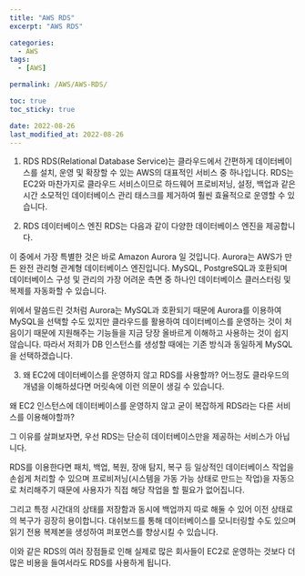 ```yaml
---
title: "AWS RDS"
excerpt: "AWS RDS"

categories:
  - AWS
tags:
  - [AWS]

permalink: /AWS/AWS-RDS/

toc: true
toc_sticky: true

date: 2022-08-26
last_modified_at: 2022-08-26
---
```



1. RDS
RDS(Relational Database Service)는 클라우드에서 간편하게 데이터베이스를 설치, 운영 및 확장할 수 있는 AWS의 대표적인 서비스 중 하나입니다. RDS는 EC2와 마찬가지로 클라우드 서비스이므로 하드웨어 프로비저닝, 설정, 백업과 같은 시간 소모적인 데이터베이스 관리 태스크를 제거하여 훨씬 효율적으로 운영할 수 있습니다.

2. RDS 데이터베이스 엔진
RDS는 다음과 같이 다양한 데이터베이스 엔진을 제공합니다.

이 중에서 가장 특별한 것은 바로 Amazon Aurora 일 것입니다. Aurora는 AWS가 만든 완전 관리형 관계형 데이터베이스 엔진입니다. MySQL, PostgreSQL과 호환되며 데이터베이스 구성 및 관리의 가장 어려운 측면 중 하나인 데이터베이스 클러스터링 및 복제를 자동화할 수 있습니다.


위에서 말씀드린 것처럼 Aurora는 MySQL과 호환되기 때문에 Aurora를 이용하여 MySQL을 선택할 수도 있지만 클라우드를 활용하여 데이터베이스를 운영하는 것이 처음이기 때문에 지원해주는 기능들을 지금 당장 올바르게 이해하고 사용하는 것이 쉽지 않습니다. 따라서 저희가 DB 인스턴스를 생성할 때에는 기존 방식과 동일하게 MySQL을 선택하겠습니다.

3. 왜 EC2에 데이터베이스를 운영하지 않고 RDS를 사용할까?
어느정도 클라우드의 개념을 이해하셨다면 머릿속에 이런 의문이 생길 수 있습니다.


왜 EC2 인스턴스에 데이터베이스를 운영하지 않고 굳이 복잡하게 RDS라는 다른 서비스를 이용해야할까?

그 이유를 살펴보자면, 우선 RDS는 단순히 데이터베이스만을 제공하는 서비스가 아닙니다.


RDS를 이용한다면 패치, 백업, 복원, 장애 탐지, 복구 등 일상적인 데이터베이스 작업을 손쉽게 처리할 수 있으며 프로비저닝(시스템을 가동 가능 상태로 만드는 작업)을 자동으로 처리해주기 때문에 사용자가 직접 해당 작업을 할 필요가 없어집니다.


그리고 특정 시간대의 상태를 저장함과 동시에 백업까지 따로 해둘 수 있어 이전 상태로의 복구가 굉장히 용이합니다. 대쉬보드를 통해 데이터베이스를 모니터링할 수도 있으며 읽기 전용 복제본을 생성하여 퍼포먼스를 향상시킬 수 있습니다.

이와 같은 RDS의 여러 장점들로 인해 실제로 많은 회사들이 EC2로 운영하는 것보다 더 많은 비용을 들여서라도 RDS를 사용하게 됩니다.